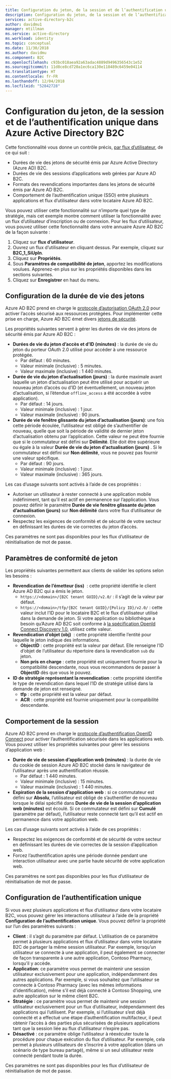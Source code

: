 ```yaml
---
title: Configuration du jeton, de la session et de l’authentification unique dans Azure Active Directory B2C | Microsoft Docs
description: Configuration du jeton, de la session et de l’authentification unique dans Azure Active Directory B2C.
services: active-directory-b2c
author: davidmu1
manager: mtillman
ms.service: active-directory
ms.workload: identity
ms.topic: conceptual
ms.date: 11/30/2018
ms.author: davidmu
ms.component: B2C
ms.openlocfilehash: c93bc018aea92a63adac4889d9496356543c1e52
ms.sourcegitcommit: 11d8ce8cd720a1ec6ca130e118489c6459e04114
ms.translationtype: HT
ms.contentlocale: fr-FR
ms.lasthandoff: 12/04/2018
ms.locfileid: "52842728"
---
```

# <a name="token-session-and-single-sign-on-configuration-in-azure-active-directory-b2c"></a>Configuration du jeton, de la session et de l’authentification unique dans Azure Active Directory B2C

Cette fonctionnalité vous donne un contrôle précis, [par flux d’utilisateur](active-directory-b2c-reference-policies.md), de ce qui suit :

- Durées de vie des jetons de sécurité émis par Azure Active Directory (Azure AD) B2C.
- Durées de vie des sessions d’applications web gérées par Azure AD B2C.
- Formats des revendications importantes dans les jetons de sécurité émis par Azure AD B2C.
- Comportement de l’authentification unique (SSO) entre plusieurs applications et flux d’utilisateur dans votre locataire Azure AD B2C.

Vous pouvez utiliser cette fonctionnalité sur n’importe quel type de stratégie, mais cet exemple montre comment utiliser la fonctionnalité avec un flux d’utilisateur d’inscription ou de connexion. Pour les flux d’utilisateur, vous pouvez utiliser cette fonctionnalité dans votre annuaire Azure AD B2C de la façon suivante :

1. Cliquez sur **flux d’utilisateur**.
2. Ouvrez un flux d’utilisateur en cliquant dessus. Par exemple, cliquez sur **B2C_1_SiUpIn**.
3. Cliquez sur **Propriétés**.
4. Sous **Paramètres de compatibilité de jeton**, apportez les modifications voulues. Apprenez-en plus sur les propriétés disponibles dans les sections suivantes.
5. Cliquez sur **Enregistrer** en haut du menu.

## <a name="token-lifetimes-configuration"></a>Configuration de la durée de vie des jetons

Azure AD B2C prend en charge le [protocole d’autorisation OAuth 2.0](active-directory-b2c-reference-protocols.md) pour activer l’accès sécurisé aux ressources protégées. Pour implémenter cette prise en charge, Azure AD B2C émet divers [jetons de sécurité](active-directory-b2c-reference-tokens.md). 

Les propriétés suivantes servent à gérer les durées de vie des jetons de sécurité émis par Azure AD B2C :

- **Durées de vie du jeton d’accès et d’ID (minutes)** : la durée de vie du jeton du porteur OAuth 2.0 utilisé pour accéder à une ressource protégée.
    - Par défaut : 60 minutes.
    - Valeur minimale (inclusive) : 5 minutes.
    - Valeur maximale (inclusive) : 1 440 minutes.
- **Durée de vie du jeton d’actualisation (jours)** : la durée maximale avant laquelle un jeton d’actualisation peut être utilisé pour acquérir un nouveau jeton d’accès ou d’ID (et éventuellement, un nouveau jeton d’actualisation, si l’étendue `offline_access` a été accordée à votre application).
    - Par défaut : 14 jours.
    - Valeur minimale (inclusive) : 1 jour.
    - Valeur maximale (inclusive) : 90 jours.
- **Durée de vie fenêtre glissante du jeton d’actualisation (jours)**: une fois cette période écoulée, l’utilisateur est obligé de s’authentifier de nouveau, quelle que soit la période de validité de dernier jeton d’actualisation obtenu par l’application. Cette valeur ne peut être fournie que si le commutateur est défini sur **Délimité**. Elle doit être supérieure ou égale à la valeur **Durée de vie du jeton d’actualisation (jours)** . Si le commutateur est défini sur **Non délimité**, vous ne pouvez pas fournir une valeur spécifique.
    - Par défaut : 90 jours.
    - Valeur minimale (inclusive) : 1 jour.
    - Valeur maximale (inclusive) : 365 jours.

Les cas d’usage suivants sont activés à l’aide de ces propriétés :

- Autoriser un utilisateur à rester connecté à une application mobile indéfiniment, tant qu’il est actif en permanence sur l’application. Vous pouvez définir le paramètre **Durée de vie fenêtre glissante du jeton d’actualisation (jours)** sur **Non délimité** dans votre flux d’utilisateur de connexion.
- Respectez les exigences de conformité et de sécurité de votre secteur en définissant les durées de vie correctes du jeton d’accès.

Ces paramètres ne sont pas disponibles pour les flux d’utilisateur de réinitialisation de mot de passe. 

## <a name="token-compatibility-settings"></a>Paramètres de conformité de jeton

Les propriétés suivantes permettent aux clients de valider les options selon les besoins :

- **Revendication de l’émetteur (iss)**  : cette propriété identifie le client Azure AD B2C qui a émis le jeton.
    - `https://<domain>/{B2C tenant GUID}/v2.0/` : il s’agit de la valeur par défaut.
    - `https://<domain>/tfp/{B2C tenant GUID}/{Policy ID}/v2.0/` : cette valeur inclut l’ID pour le locataire B2C et le flux d’utilisateur utilisé dans la demande de jeton. Si votre application ou bibliothèque a besoin qu’Azure AD B2C soit conforme à [la spécification OpenId Connect Discovery 1.0](https://openid.net/specs/openid-connect-discovery-1_0.html), utilisez cette valeur.
- **Revendication d’objet (obj)**  : cette propriété identifie l’entité pour laquelle le jeton indique des informations.
    - **ObjectID** : cette propriété est la valeur par défaut. Elle renseigne l’ID d’objet de l’utilisateur du répertoire dans la revendication `sub` du jeton.
    - **Non pris en charge** : cette propriété est uniquement fournie pour la compatibilité descendante, nous vous recommandons de passer à **ObjectID** dès que vous le pouvez.
- **ID de stratégie représentant la revendication** : cette propriété identifie le type de revendication dans lequel l’ID de stratégie utilisé dans la demande de jeton est renseigné.
    - **tfp** : cette propriété est la valeur par défaut.
    - **ACR** : cette propriété est fournie uniquement pour la compatibilité descendante.

## <a name="session-behavior"></a>Comportement de la session

Azure AD B2C prend en charge le [protocole d’authentification OpenID Connect](active-directory-b2c-reference-oidc.md) pour activer l’authentification sécurisée dans les applications web. Vous pouvez utiliser les propriétés suivantes pour gérer les sessions d’application web :

- **Durée de vie de session d’application web (minutes)** : la durée de vie du cookie de session Azure AD B2C stocké dans le navigateur de l’utilisateur après une authentification réussie.
    - Par défaut : 1 440 minutes.
    - Valeur minimale (inclusive) : 15 minutes.
    - Valeur maximale (inclusive) : 1 440 minutes.
- **Expiration de la session d’application web** : si ce commutateur est défini sur **Absolu**, l’utilisateur est obligé de s’authentifier de nouveau lorsque le délai spécifié dans **Durée de vie de la session d’application web (minutes)** est écoulé. Si ce commutateur est défini sur **Cumulé** (paramètre par défaut), l’utilisateur reste connecté tant qu’il est actif en permanence dans votre application web.

Les cas d’usage suivants sont activés à l’aide de ces propriétés :

- Respectez les exigences de conformité et de sécurité de votre secteur en définissant les durées de vie correctes de la session d’application web.
- Forcez l’authentification après une période donnée pendant une interaction utilisateur avec une partie haute sécurité de votre application web. 

Ces paramètres ne sont pas disponibles pour les flux d’utilisateur de réinitialisation de mot de passe.

## <a name="single-sign-on-sso-configuration"></a>Configuration de l’authentification unique

Si vous avez plusieurs applications et flux d’utilisateur dans votre locataire B2C, vous pouvez gérer les interactions utilisateur à l’aide de la propriété **Configuration de l’authentification unique**. Vous pouvez définir la propriété sur l’un des paramètres suivants :

- **Client** : il s’agit du paramètre par défaut. L’utilisation de ce paramètre permet à plusieurs applications et flux d’utilisateur dans votre locataire B2C de partager la même session utilisateur. Par exemple, lorsqu’un utilisateur se connecte à une application, il peut également se connecter de façon transparente à une autre application, Contoso Pharmacy, lorsqu’il y accède.
- **Application**: ce paramètre vous permet de maintenir une session utilisateur exclusivement pour une application, indépendamment des autres applications. Par exemple, si vous souhaitez que l’utilisateur se connecte à Contoso Pharmacy (avec les mêmes informations d’identification), même s’il est déjà connecté à Contoso Shopping, une autre application sur le même client B2C. 
- **Stratégie** : ce paramètre vous permet de maintenir une session utilisateur exclusivement pour un flux d’utilisateur, indépendamment des applications qui l’utilisent. Par exemple, si l’utilisateur s’est déjà connecté et a effectué une étape d’authentification multifacteur, il peut obtenir l’accès à des parties plus sécurisées de plusieurs applications tant que la session liée au flux d’utilisateur n’expire pas.
- **Désactivé** : ce paramètre oblige l’utilisateur à réexécuter toute la procédure pour chaque exécution du flux d’utilisateur. Par exemple, cela permet à plusieurs utilisateurs de s’inscrire à votre application (dans un scénario de type bureau partagé), même si un seul utilisateur reste connecté pendant toute la durée.

Ces paramètres ne sont pas disponibles pour les flux d’utilisateur de réinitialisation de mot de passe. 

